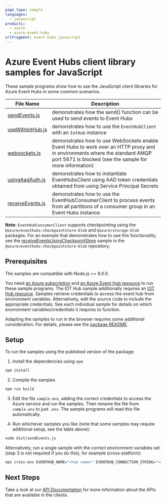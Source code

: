 ```yaml
---
page_type: sample
languages:
  - javascript
products:
  - azure
  - azure-event-hubs
urlFragment: event-hubs-javascript
---
```


# Azure Event Hubs client library samples for JavaScript

These sample programs show how to use the JavaScript client libraries for Azure Event Hubs in some common scenarios.

| **File Name**                                                             | **Description**                                                                                                                                                                         |
| ------------------------------------------------------------------------- | --------------------------------------------------------------------------------------------------------------------------------------------------------------------------------------- |
| [sendEvents.js][sendevents]                                               | demonstrates how the send() function can be used to send events to Event Hubs                                                                                                           |
| [useWithIotHub.js][usewithiothub]                                         | demonstrates how to use the `EventHubClient` with an `IotHub` instance                                                                                                                  |
| [websockets.js][websockets]                                               | demonstrates how to use WebSockets enable Event Hubs to work over an HTTP proxy and in environments where the standard AMQP port 5671 is blocked (see the sample for more information)  |
| [usingAadAuth.js][usingaadauth]                                           | demonstrates how to instantiate EventHubsClient using AAD token credentials obtained from using Service Principal Secrets                                                               |
| [receiveEvents.js][receiveevents]                                         | demonstrates how to use the EventHubConsumerClient to process events from all partitions of a consumer group in an Event Hubs instance.                                                 |

**Note**: `EventHubConsumerClient` supports checkpointing using the `@azure/eventhubs-checkpointstore-blob` and `@azure/storage-blob` packages. For an example that demonstrates how to use this functionality, see the [receiveEventsUsingCheckpointStore][checkpointing] sample in the `@azure/eventhubs-checkpointstore-blob` repository.

## Prerequisites

The samples are compatible with Node.js >= 8.0.0.

You need [an Azure subscription][freesub] and [an Azure Event Hub resource][azhubacct] to run these sample programs. The IOT Hub sample additionally requires an [IOT Hub resource][aziothub]. Samples retrieve credentials to access the event hub from environment variables. Alternatively, edit the source code to include the appropriate credentials. See each individual sample for details on which environment variables/credentials it requires to function.

Adapting the samples to run in the browser requires some additional consideration. For details, please see the [package README][package].

## Setup

To run the samples using the published version of the package:

1. Install the dependencies using `npm`:

```bash
npm install
```

2. Compile the samples

```bash
npm run build
```

3. Edit the file `sample.env`, adding the correct credentials to access the Azure service and run the samples. Then rename the file from `sample.env` to just `.env`. The sample programs will read this file automatically.

4. Run whichever samples you like (note that some samples may require additional setup, see the table above):

```bash
node dist/sendEvents.js
```

Alternatively, run a single sample with the correct environment variables set (step 3 is not required if you do this), for example (cross-platform):

```bash
npx cross-env EVENTHUB_NAME="<hub name>" EVENTHUB_CONNECTION_STRING="<connection string>" node dist/sendEvents.js
```

## Next Steps

Take a look at our [API Documentation][apiref] for more information about the APIs that are available in the clients.

[sendevents]: https://github.com/Azure/azure-sdk-for-js/tree/master/sdk/eventhub/event-hubs/samples/javascript/sendEvents.js
[usewithiothub]: https://github.com/Azure/azure-sdk-for-js/tree/master/sdk/eventhub/event-hubs/samples/javascript/useWithIotHub.js
[websockets]: https://github.com/Azure/azure-sdk-for-js/tree/master/sdk/eventhub/event-hubs/samples/javascript/websockets.js
[usingaadauth]: https://github.com/Azure/azure-sdk-for-js/tree/master/sdk/eventhub/event-hubs/samples/javascript/usingAadAuth.js
[receiveevents]: https://github.com/Azure/azure-sdk-for-js/tree/master/sdk/eventhub/event-hubs/samples/javascript/receiveEvents.js
[apiref]: https://docs.microsoft.com/javascript/api/@azure/event-hubs
[checkpointing]: https://github.com/Azure/azure-sdk-for-js/blob/master/sdk/eventhub/eventhubs-checkpointstore-blob/samples/javascript/receiveEventsUsingCheckpointStore.js
[azhubacct]: https://docs.microsoft.com/azure/event-hubs/event-hubs-node-get-started-send
[aziothub]: https://docs.microsoft.com/azure/iot-hub/iot-hub-node-node-module-twin-getstarted
[freesub]: https://azure.microsoft.com/free/
[package]: https://github.com/Azure/azure-sdk-for-js/tree/master/sdk/eventhub/event-hubs/README.md
[typescript]: https://www.typescriptlang.org/docs/home.html
